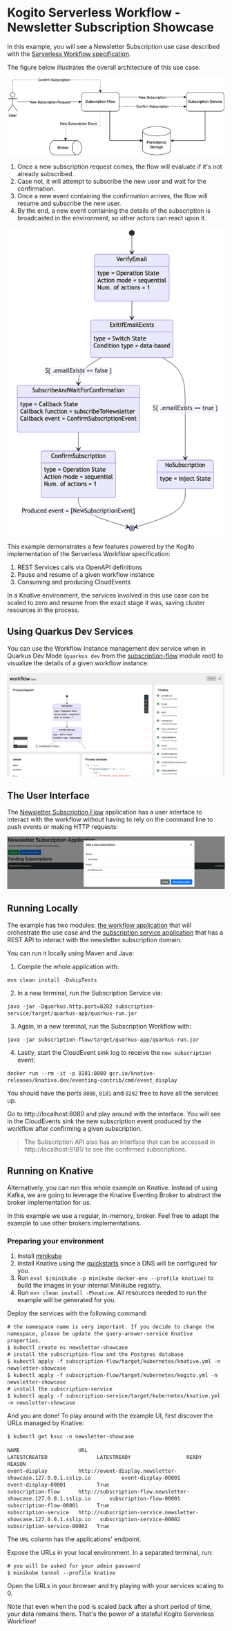 # Kogito Serverless Workflow - Newsletter Subscription Showcase

In this example, you will see a Newsletter Subscription use case described with the [Serverless Workflow specification](https://serverlessworkflow.io/).

The figure below illustrates the overall architecture of this use case.

![Architecture](docs/architecture.png)

1. Once a new subscription request comes, the flow will evaluate if it's not already subscribed.
2. Case not, it will attempt to subscribe the new user and wait for the confirmation.
3. Once a new event containing the confirmation arrives, the flow will resume and subscribe the new user.
4. By the end, a new event containing the details of the subscription is broadcasted in the environment, so other actors can react upon it.

![Workflow](docs/newsletter-subscription-flow.png)

This example demonstrates a few features powered by the Kogito implementation of the Serverless Workflow specification:

1. REST Services calls via OpenAPI definitions
2. Pause and resume of a given workflow instance
3. Consuming and producing CloudEvents

In a Knative environment, the services involved in this use case can be scaled to zero and resume from the exact stage it was, saving cluster resources in the process.

## Using Quarkus Dev Services

You can use the Workflow Instance management dev service when in Quarkus Dev Mode (`quarkus dev` from the [subscription-flow](subscription-flow) module root) to visualize the details of a given workflow instance:

![Quarkus Dev UI](docs/dev-console.png)

## The User Interface

The [Newsletter Subscription Flow](subscription-flow) application has a user interface to interact with the workflow without having to rely on the command line to push events or making HTTP requests: 

![User Interface](docs/ui-example.png)

## Running Locally

The example has two modules: [the workflow application](subscription-flow) that will orchestrate the use case and the [subscription service application](subscription-service) that has a REST API to interact with the newsletter subscription domain.

You can run it locally using Maven and Java:

1. Compile the whole application with:
```
mvn clean install -DskipTests
```
2. In a new terminal, run the Subscription Service via:
```
java -jar -Dquarkus.http.port=8282 subscription-service/target/quarkus-app/quarkus-run.jar
```
3. Again, in a new terminal, run the Subscription Workflow with:
```
java -jar subscription-flow/target/quarkus-app/quarkus-run.jar
```
4. Lastly, start the CloudEvent sink log to receive the `new subscription` event:
```
docker run --rm -it -p 8181:8080 gcr.io/knative-releases/knative.dev/eventing-contrib/cmd/event_display
```

You should have the ports `8080`, `8181` and `8282` free to have all the services up.

Go to http://localhost:8080 and play around with the interface. You will see in the CloudEvents sink the new subscription event produced by the workflow after confirming a given subscription.

> The Subscription API also has an interface that can be accessed in http://localhost:8181/ to see the confirmed subscriptions.

## Running on Knative

Alternatively, you can run this whole example on Knative. Instead of using Kafka, we are going to leverage the Knative Eventing Broker to abstract the broker implementation for us.

In this example we use a regular, in-memory, broker. Feel free to adapt the example to use other brokers implementations.

### Preparing your environment

1. Install [minikube](https://minikube.sigs.k8s.io/docs/start/)
2. Install Knative using the [quickstarts](https://knative.dev/docs/getting-started/) since a DNS will be configured for you.
3. Run `eval $(minikube -p minikube docker-env --profile knative)` to build the images in your internal Minikube registry.
4. Run `mvn clean install -Pknative`. All resources needed to run the example will be generated for you.

Deploy the services with the following command:

```shell
# the namespace name is very important. If you decide to change the namespace, please be update the query-answer-service Knative properties.
$ kubectl create ns newsletter-showcase
# install the subscription-flow and the Postgres database
$ kubectl apply -f subscription-flow/target/kubernetes/knative.yml -n newsletter-showcase
$ kubectl apply -f subscription-flow/target/kubernetes/kogito.yml -n newsletter-showcase
# install the subscription-service 
$ kubectl apply -f subscription-service/target/kubernetes/knative.yml -n newsletter-showcase
```

And you are done! To play around with the example UI, first discover the URLs managed by Knative:

```shell
$ kubectl get ksvc -n newsletter-showcase

NAME                   URL                                                                  LATESTCREATED                LATESTREADY                  READY   REASON
event-display          http://event-display.newsletter-showcase.127.0.0.1.sslip.io          event-display-00001          event-display-00001          True    
subscription-flow      http://subscription-flow.newsletter-showcase.127.0.0.1.sslip.io      subscription-flow-00001      subscription-flow-00001      True    
subscription-service   http://subscription-service.newsletter-showcase.127.0.0.1.sslip.io   subscription-service-00002   subscription-service-00002   True    
```

The `URL` column has the applications' endpoint.

Expose the URLs in your local environment. In a separated terminal, run:

```shell
# you will be asked for your admin password
$ minikube tunnel --profile knative
```

Open the URLs in your browser and try playing with your services scaling to 0.

Note that even when the pod is scaled back after a short period of time, your data remains there. That's the power of a stateful Kogito Serverless Workflow!
